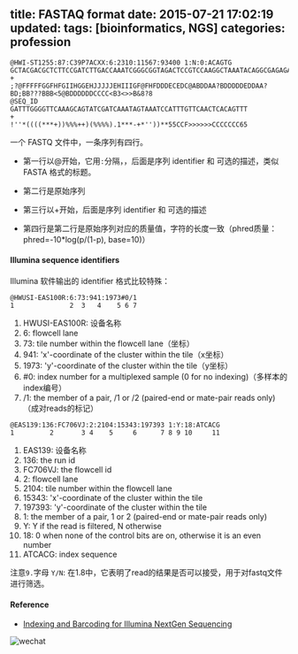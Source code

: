title: FASTAQ format
date: 2015-07-21 17:02:19
updated: 
tags: [bioinformatics, NGS] 
categories: profession
---

```
@HWI-ST1255:87:C39P7ACXX:6:2310:11567:93400 1:N:0:ACAGTG
GCTACGACGCTCTTCCGATCTTGACCAAATCGGGCGGTAGACTCCGTCCAAGGCTAAATACAGGCGAGAGACCGATAGCGAACAAGTACCGCGAGGGAAAG
+
;?@FFFFFGGFHFGIIHGGEHJJJJJEHIIIGF@FHFDDDECEDC@ABDDAA?BDDDDDEDDAA?BD;BB???BBB<5@BDDDDDDCCCC<B3<>>B&8?8
@SEQ_ID
GATTTGGGGTTCAAAGCAGTATCGATCAAATAGTAAATCCATTTGTTCAACTCACAGTTT
+
!''*((((***+))%%%++)(%%%%).1***-+*''))**55CCF>>>>>>CCCCCCC65
```


一个 FASTQ 文件中，一条序列有四行。

* 第一行以@开始，它用`:`分隔，，后面是序列 identifier 和 可选的描述，类似 FASTA 格式的标题。

* 第二行是原始序列

* 第三行以+开始，后面是序列 identifier 和 可选的描述

* 第四行是第二行是原始序列对应的质量值，字符的长度一致（phred质量：phred=-10*log(p/(1-p), base=10)）


#### Illumina sequence identifiers

Illumina 软件输出的 identifier 格式比较特殊：

```
@HWUSI-EAS100R:6:73:941:1973#0/1
1              2  3   4    5 6 7
```
1. HWUSI-EAS100R: 设备名称
2. 6: flowcell lane
3. 73: tile number within the flowcell lane（坐标）
4. 941: 'x'-coordinate of the cluster within the tile（x坐标）
5. 1973: 'y'-coordinate of the cluster within the tile（y坐标）
6. \#0: index number for a multiplexed sample (0 for no indexing)（多样本的index编号）
7. /1: the member of a pair, /1 or /2 (paired-end or mate-pair reads only)（成对reads的标记）



```
@EAS139:136:FC706VJ:2:2104:15343:197393 1:Y:18:ATCACG
1         2       3 4    5     6      7 8 9 10     11
```
1. EAS139: 设备名称
2. 136: the run id
3. FC706VJ: the flowcell id
4. 2: flowcell lane
5. 2104: tile number within the flowcell lane
6. 15343: 'x'-coordinate of the cluster within the tile
7. 197393: 'y'-coordinate of the cluster within the tile
8. 1: the member of a pair, 1 or 2 (paired-end or mate-pair reads only)
9. Y: Y if the read is filtered, N otherwise
10. 18: 0 when none of the control bits are on, otherwise it is an even number
11. ATCACG: index sequence

注意`9.`字母 `Y/N`: 在1.8中，它表明了read的结果是否可以接受，用于对fastq文件进行筛选。


#### Reference
- [Indexing and Barcoding for Illumina NextGen Sequencing](http://www.umassmed.edu/uploadedFiles/nemo/Landing_Pages/Indexing%20and%20Barcoding%20for%20Illumina%20NextGen%20Sequencing.pdf)

![wechat](http://daweih.github.io/images/wechat_small_black.jpg)


